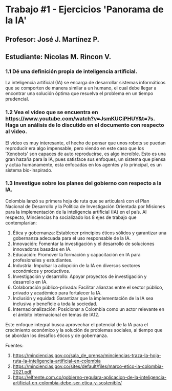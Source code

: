 # Trabajo #1 - Ejercicios 'Panorama de la IA'

## Profesor: José J. Martínez P.

## Estudiante: Nicolas M. Rincon V.

### 1.1 Dé una definición propia de inteligencia artificial.

La inteligencia artificial (IA) se encarga de desarrollar sistemas informáticos que se comporten de manera similar a un humano, el cual debe llegar a encontrar una solución óptima que resuelva el problema en un tiempo prudencial.

### 1.2 Vea el video que se encuentra en https://www.youtube.com/watch?v=JsmKUCiPHUY&t=7s. Haga un análisis de lo discutido en el documento con respecto al video.

El video es muy interesante, el hecho de pensar que unos robots se puedan reproducir era algo impensable, pero viendo en este caso que los 'Xenobots' son capaces de auto reproducirse, es algo increíble. 
Esto es una gran hazaña para la IA, pues satisface sus enfoques, un sistema que piensa y actúa humanamente, esta enfocadas en los agentes y lo principal, es un sistema bio-inspirado.

### 1.3 Investigue sobre los planes del gobierno con respecto a la IA.

Colombia lanzó su primera hoja de ruta que se articulará con el Plan Nacional de Desarrollo y la Política de Investigación Orientada por Misiones para la implementación de la inteligencia artificial (IA) en el país. Al respecto, Minciencias ha socializado los 8 ejes de trabajo que contemplarían:

1. Ética y gobernanza: Establecer principios éticos sólidos y garantizar una gobernanza adecuada para el uso responsable de la IA.
2. Innovación: Fomentar la investigación y el desarrollo de soluciones innovadoras basadas en IA.
3. Educación: Promover la formación y capacitación en IA para profesionales y estudiantes.
4. Industria: Impulsar la adopción de la IA en diversos sectores económicos y productivos.
5. Investigación y desarrollo: Apoyar proyectos de investigación y desarrollo en IA.
6. Colaboración público-privada: Facilitar alianzas entre el sector público, privado y académico para fortalecer la IA.
7. Inclusión y equidad: Garantizar que la implementación de la IA sea inclusiva y beneficie a toda la sociedad.
8. Internacionalización: Posicionar a Colombia como un actor relevante en el ámbito internacional en temas de IA12.
   
Este enfoque integral busca aprovechar el potencial de la IA para el crecimiento económico y la solución de problemas sociales, al tiempo que se abordan los desafíos éticos y de gobernanza.
  
Fuentes:
1. https://minciencias.gov.co/sala_de_prensa/minciencias-traza-la-hoja-ruta-la-inteligencia-artificial-en-colombia
2. https://minciencias.gov.co/sites/default/files/marco-etico-ia-colombia-2021.pdf
3. https://elfrente.com.co/gobierno-regulara-aplicacion-de-la-inteligencia-artificial-en-colombia-debe-ser-etica-y-sostenible/
